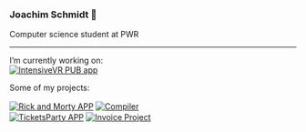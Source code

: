 ### Joachim Schmidt 👋

Computer science student at PWR

---

I’m currently working on:  
[<img align=center alt="IntensiveVR PUB app" src="https://github-readme-stats.vercel.app/api/pin/?username=intensivevr-pub&repo=intensivevr-pub-app&theme=dark&hide_border=true"/>](https://github.com/intensivevr-pub/intensivevr-pub-app)

Some of my projects:

[<img align=center alt="Rick and Morty APP" src="https://github-readme-stats.vercel.app/api/pin/?username=joachimschmidt&repo=rick-and-morty-app&theme=dark&hide_border=true"/>](https://github.com/joachimschmidt/rick-and-morty-app)
[<img align=center alt="Compiler" src="https://github-readme-stats.vercel.app/api/pin/?username=joachimschmidt&repo=compiler&theme=dark&hide_border=true"/>](https://github.com/joachimschmidt/compiler)  
[<img align=center alt="TicketsParty APP" src="https://github-readme-stats.vercel.app/api/pin/?username=PythonProjectGroup&repo=ticketsparty-app&theme=dark&hide_border=true"/>](https://github.com/PythonProjectGroup/ticketsparty-app)
[<img align=center alt="Invoice Project" src="https://github-readme-stats.vercel.app/api/pin/?username=J-A-Development-Team&repo=invoice-manager&theme=dark&hide_border=true"/>](https://github.com/J-A-Development-Team/invoice-manager)




<!--
**joachimschmidt/joachimschmidt** is a ✨ _special_ ✨ repository because its `README.md` (this file) appears on your GitHub profile.

Here are some ideas to get you started:

- 🔭 I’m currently working on ...
- 🌱 I’m currently learning ...
- 👯 I’m looking to collaborate on ...
- 🤔 I’m looking for help with ...
- 💬 Ask me about ...
- 📫 How to reach me: ...
- 😄 Pronouns: ...
- ⚡ Fun fact: ...
-->
